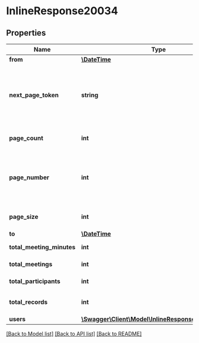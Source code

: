 # InlineResponse20034

## Properties
Name | Type | Description | Notes
------------ | ------------- | ------------- | -------------
**from** | [**\DateTime**](\DateTime.md) | Start date for this report. | [optional] 
**next_page_token** | **string** | The next page token is used to paginate through large result sets. A next page token will be returned whenever the set of available results exceeds the current page size. The expiration period for this token is 15 minutes. | [optional] 
**page_count** | **int** | The number of pages returned for the request made. | [optional] 
**page_number** | **int** | **Deprecated**: This field has been deprecated. Please use the \&quot;next_page_token\&quot; field for pagination instead of this field.  The page number of the current results. | [optional] 
**page_size** | **int** | The number of records returned with a single API call. | [optional] 
**to** | [**\DateTime**](\DateTime.md) | End date for this report. | [optional] 
**total_meeting_minutes** | **int** | Number of meeting minutes for this range. | [optional] 
**total_meetings** | **int** | Number of meetings for this range. | [optional] 
**total_participants** | **int** | Number of participants for this range. | [optional] 
**total_records** | **int** | The total number of all the records available across pages. | [optional] 
**users** | [**\Swagger\Client\Model\InlineResponse20034Users[]**](InlineResponse20034Users.md) | Array of user objects. | [optional] 

[[Back to Model list]](../README.md#documentation-for-models) [[Back to API list]](../README.md#documentation-for-api-endpoints) [[Back to README]](../README.md)


